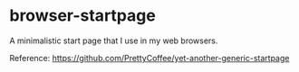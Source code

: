 # browser-startpage
 A minimalistic start page that I use in my web browsers.

 Reference: https://github.com/PrettyCoffee/yet-another-generic-startpage
